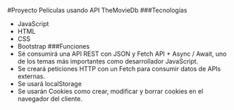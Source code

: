 #Proyecto Películas usando API TheMovieDb
###Tecnologías
* JavaScript
* HTML
* CSS
* Bootstrap
###Funciones
* Sé consumirá una API REST con JSON y Fetch API + Async / Await, uno de los temas más importantes como desarrollador JavaScript.
* Se creará peticiones HTTP con un Fetch para consumir datos de APIs externas.
* Se usará localStorage
* Se usarán Cookies como crear, modificar y borrar cookies en el navegador del cliente.

